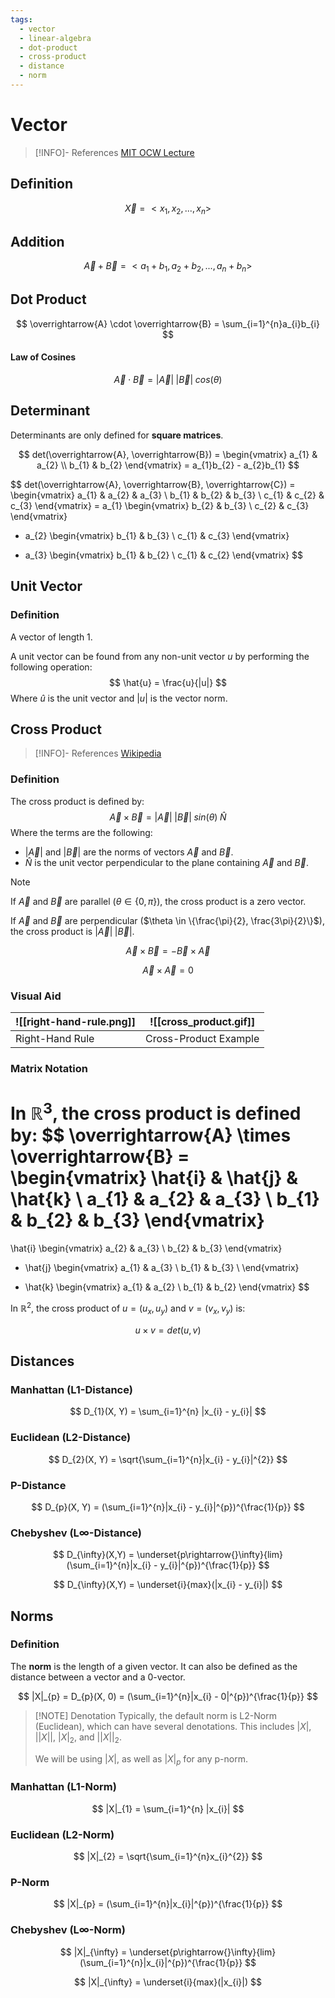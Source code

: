 ```yaml
---
tags:
  - vector
  - linear-algebra
  - dot-product
  - cross-product
  - distance
  - norm
---
```


# Vector
> [!INFO]- References
> [MIT OCW Lecture](https://ocw.mit.edu/courses/18-02-multivariable-calculus-fall-2007/649253ba60d11b0598cc58e9dcf58142_lec_week1.pdf)

## Definition
$$
\overrightarrow{X} = <x_{1}, x_{2}, ..., x_{n}>
$$

## Addition
$$
\overrightarrow{A} + \overrightarrow{B} = <a_{1} + b_{1}, a_{2} + b_{2}, ..., a_{n} + b_{n}>
$$

## Dot Product
$$
\overrightarrow{A} \cdot \overrightarrow{B} = \sum_{i=1}^{n}a_{i}b_{i}
$$

#### Law of Cosines
$$
\overrightarrow{A}\cdot\overrightarrow{B} = |\overrightarrow{A}|\;|\overrightarrow{B}|\;cos(\theta)
$$

## Determinant
Determinants are only defined for **square matrices**.

$$
det(\overrightarrow{A}, \overrightarrow{B}) = \begin{vmatrix}
a_{1} & a_{2} \\
b_{1} & b_{2}
\end{vmatrix}
= a_{1}b_{2} - a_{2}b_{1}
$$

$$
det(\overrightarrow{A}, \overrightarrow{B}, \overrightarrow{C}) = \begin{vmatrix}
a_{1} & a_{2} & a_{3} \\
b_{1} & b_{2} & b_{3} \\
c_{1} & c_{2} & c_{3}
\end{vmatrix}
= a_{1} \begin{vmatrix}
b_{2} & b_{3} \\
c_{2} & c_{3}
\end{vmatrix}
- a_{2} \begin{vmatrix}
b_{1} & b_{3} \\
c_{1} & c_{3}
\end{vmatrix}
+ a_{3} \begin{vmatrix}
b_{1} & b_{2} \\
c_{1} & c_{2}
\end{vmatrix}
$$

## Unit Vector
### Definition
A vector of length 1. 

A unit vector can be found from any non-unit vector $u$ by performing the following operation: 
$$
\hat{u} = \frac{u}{|u|}
$$
Where $\hat{u}$ is the unit vector and $|u|$ is the vector norm.

## Cross Product
> [!INFO]- References
> [Wikipedia](https://en.wikipedia.org/wiki/Cross_product)

### Definition
The cross product is defined by:
$$
\overrightarrow{A} \times \overrightarrow{B} = |\overrightarrow{A}|\;|\overrightarrow{B}|\;sin(\theta)\;\hat{N}
$$
Where the terms are the following:
  * $|\overrightarrow{A}|$ and $|\overrightarrow{B}|$ are the norms of vectors $\overrightarrow{A}$ and $\overrightarrow{B}$.
  * $\hat{N}$ is the unit vector perpendicular to the plane containing $\overrightarrow{A}$ and $\overrightarrow{B}$.

> [!NOTE]
> If $\overrightarrow{A}$ and $\overrightarrow{B}$ are parallel ($\theta \in \{0, \pi\}$), the cross product is a zero vector.
> 
> If $\overrightarrow{A}$ and $\overrightarrow{B}$ are perpendicular ($\theta \in \{\frac{\pi}{2}, \frac{3\pi}{2}\}$), the cross product is $|\overrightarrow{A}|\;|\overrightarrow{B}|$. 

$$
\overrightarrow{A} \times \overrightarrow{B} = -\overrightarrow{B} \times \overrightarrow{A}
$$

$$
\overrightarrow{A} \times \overrightarrow{A} = 0
$$

### Visual Aid
| ![[right-hand-rule.png]] | ![[cross_product.gif]] |
| ------------------------ | ---------------------- |
| Right-Hand Rule          | Cross-Product Example  |

### Matrix Notation
In $\mathbb{R}^{3}$, the cross product is defined by:
$$
\overrightarrow{A} \times \overrightarrow{B} = \begin{vmatrix}
\hat{i} & \hat{j} & \hat{k} \\
a_{1} & a_{2} & a_{3} \\
b_{1} & b_{2} & b_{3}
\end{vmatrix}
=
\hat{i} \begin{vmatrix}
a_{2} & a_{3} \\
b_{2} & b_{3}
\end{vmatrix}
- \hat{j} \begin{vmatrix}
a_{1} & a_{3} \\
b_{1} & b_{3} \\
\end{vmatrix}
+ \hat{k} \begin{vmatrix}
a_{1} & a_{2} \\
b_{1} & b_{2}
\end{vmatrix}
$$

In $\mathbb{R}^{2}$, the cross product of $u=(u_{x}, u_{y})$ and $v = (v_{x}, v_{y})$ is:

$$
u \times v = det(u, v)
$$

## Distances 
### Manhattan (L1-Distance)
$$
D_{1}(X, Y) = \sum_{i=1}^{n} |x_{i} - y_{i}|
$$
### Euclidean (L2-Distance)
$$
D_{2}(X, Y) = \sqrt{\sum_{i=1}^{n}|x_{i} - y_{i}|^{2}}
$$
### P-Distance
$$
D_{p}(X, Y) = (\sum_{i=1}^{n}|x_{i} - y_{i}|^{p})^{\frac{1}{p}}
$$

### Chebyshev (L$\infty$-Distance)
$$
D_{\infty}(X,Y) = \underset{p\rightarrow{}\infty}{lim} (\sum_{i=1}^{n}|x_{i} - y_{i}|^{p})^{\frac{1}{p}}
$$

$$
D_{\infty}(X,Y) = \underset{i}{max}(|x_{i} - y_{i}|)
$$

## Norms
### Definition
The **norm** is the length of a given vector. It can also be defined as the distance between a vector and a 0-vector.

$$
|X|_{p} = D_{p}(X, 0) = (\sum_{i=1}^{n}|x_{i} - 0|^{p})^{\frac{1}{p}}
$$

> [!NOTE] Denotation
> Typically, the default norm is L2-Norm (Euclidean), which can have several denotations.
> This includes $|X|$, $||X||$, $|X|_{2}$, and $||X||_{2}$.
> 
> We will be using $|X|$, as well as $|X|_{p}$ for any p-norm.

### Manhattan (L1-Norm)
$$
|X|_{1} = \sum_{i=1}^{n} |x_{i}|
$$
### Euclidean (L2-Norm)
$$
|X|_{2} = \sqrt{\sum_{i=1}^{n}x_{i}^{2}}
$$
### P-Norm
$$
|X|_{p} = (\sum_{i=1}^{n}|x_{i}|^{p})^{\frac{1}{p}}
$$

### Chebyshev (L$\infty$-Norm)
$$
|X|_{\infty} = \underset{p\rightarrow{}\infty}{lim} (\sum_{i=1}^{n}|x_{i}|^{p})^{\frac{1}{p}}
$$

$$
|X|_{\infty} = \underset{i}{max}(|x_{i}|)
$$

